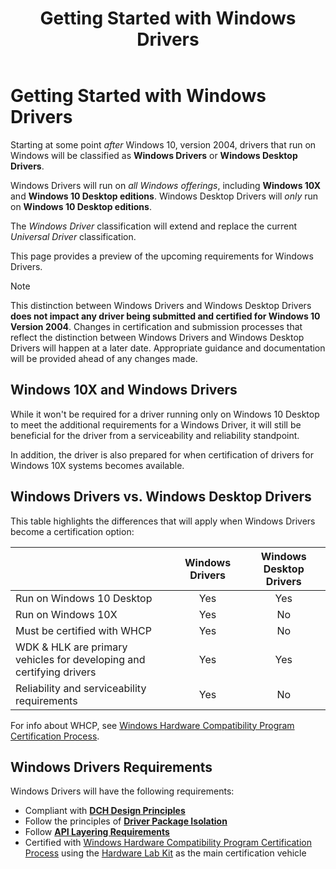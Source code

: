 ﻿---
ms.assetid: E109BD80-F9CB-4F1F-A6FD-1142E27EC6AD
title: Getting Started with Windows Drivers
description: Windows drivers allow you to create one driver that runs on multiple device types, from embedded systems to tablets and PCs.
ms.date: 04/28/2020
ms.localizationpriority: medium
---

# Getting Started with Windows Drivers

Starting at some point *after* Windows 10, version 2004, drivers that run on Windows will be classified as **Windows Drivers** or **Windows Desktop Drivers**. 

Windows Drivers will run on *all Windows offerings*, including **Windows 10X** and **Windows 10 Desktop editions**.  Windows Desktop Drivers will *only* run on **Windows 10 Desktop editions**.  

The *Windows Driver* classification will extend and replace the current *Universal Driver* classification. 

This page provides a preview of the upcoming requirements for Windows Drivers.  

> [!NOTE]
> This distinction between Windows Drivers and Windows Desktop Drivers **does not impact any driver being submitted and certified for Windows 10 Version 2004**.  Changes in certification and submission processes that reflect the distinction between Windows Drivers and Windows Desktop Drivers will happen at a later date.  Appropriate guidance and documentation will be provided ahead of any changes made.


## Windows 10X and Windows Drivers

While it won't be required for a driver running only on Windows 10 Desktop to meet the additional requirements for a Windows Driver, it will still be beneficial for the driver from a serviceability and reliability standpoint.

In addition, the driver is also prepared for when certification of drivers for Windows 10X systems becomes available.

## Windows Drivers vs. Windows Desktop Drivers

This table highlights the differences that will apply when Windows Drivers become a certification option:

|                                                                     |Windows Drivers|Windows Desktop Drivers |
| --------------------------------------------------------------------|:-------------:|:----------------------:|
| Run on Windows 10 Desktop                                           | Yes           | Yes                    |
| Run on Windows 10X                                                  | Yes           | No                     |
| Must be certified with WHCP                                         | Yes           | No                     |
| WDK & HLK are primary vehicles for developing and certifying drivers| Yes           | Yes                    |
| Reliability and serviceability requirements     | Yes           | No                     |

For info about WHCP, see [Windows Hardware Compatibility Program Certification Process](https://docs.microsoft.com/windows-hardware/design/compatibility/whcp-certification-process).

## Windows Drivers Requirements

Windows Drivers will have the following requirements:

- Compliant with [**DCH Design Principles**](dch-principles-best-practices.md)
- Follow the principles of [**Driver Package Isolation**](driver-isolation.md)
- Follow [**API Layering Requirements**](api-layering.md)
- Certified with [Windows Hardware Compatibility Program Certification Process](https://docs.microsoft.com/windows-hardware/design/compatibility/whcp-certification-process) using the [Hardware Lab Kit](https://docs.microsoft.com/windows-hardware/test/hlk/) as the main certification vehicle

